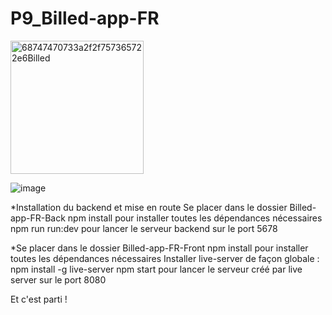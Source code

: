 # P9_Billed-app-FR
<img width="213" alt="68747470733a2f2f757365722e6Billed" src="https://github.com/sarahvar/P9_Billed_app/assets/100738177/f1c1421b-8ff2-40e5-9917-eca27e12eba4">

![image](https://github.com/sarahvar/P9_Billed_app/assets/100738177/2a69395c-9f9a-491c-b1f4-cd035dbd8e30)

*Installation du backend et mise en route
Se placer dans le dossier Billed-app-FR-Back
npm install pour installer toutes les dépendances nécessaires
npm run run:dev pour lancer le serveur backend sur le port 5678


*Se placer dans le dossier Billed-app-FR-Front
npm install pour installer toutes les dépendances nécessaires
Installer live-server de façon globale : npm install -g live-server
npm start pour lancer le serveur créé par live server sur le port 8080

Et c'est parti !
